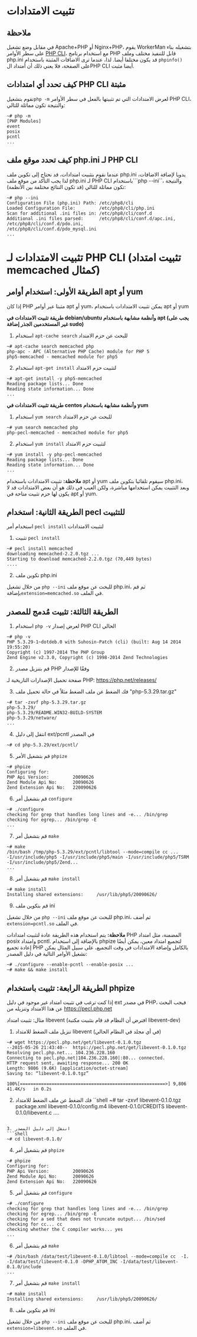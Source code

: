 # تثبيت الامتدادات
## ملاحظة
في مقابل وضع تشغيل Apache+PHP أو Nginx+PHP، يقوم WorkerMan بتشغيله بناء على سطر الأوامر [PHP CLI](http://php.net/manual/zh/features.commandline.php)، مع استخدام برنامج PHP قابل للتنفيذ مختلف وملف php.ini قد يكون مختلفا أيضا. لذا، عندما ترى الاضافات المثبتة باستخدام ```phpinfo()``` على الصفحة، فلا يعني ذلك أن أمتداد الPHP CLI أيضا مثبت.

## كيف تحدد أي امتدادات PHP CLI مثبتة
تقوم بتشغيل```php -m``` لعرض الامتدادات التي تم تثبيتها بالفعل في سطر الأوامر PHP CLI، والنتيجة تكون مماثلة للتالي:
```shell
~# php -m
[PHP Modules]
event
posix
pcntl
...
```

## كيف تحدد موقع ملف php.ini لـ PHP CLI
عندما نقوم بتثبيت امتدادات، قد نحتاج إلى تكوين ملف php.ini يدويا لإضافة الاضافات، لذا يجب التأكد من موقع ملف php.ini لـ PHP CLI باستخدام```php --ini``، والنتيجة تكون مماثلة للتالي (قد تكون النتائج مختلفة بين الأنظمة):
```shell
~# php --ini
Configuration File (php.ini) Path: /etc/php8/cli
Loaded Configuration File:         /etc/php8/cli/php.ini
Scan for additional .ini files in: /etc/php8/cli/conf.d
Additional .ini files parsed:      /etc/php8/cli/conf.d/apc.ini,
/etc/php8/cli/conf.d/pdo.ini,
/etc/php8/cli/conf.d/pdo_mysql.ini
...
```

# تثبيت الامتدادات لـ PHP CLI (تثبيت امتداد memcached كمثال)
## الطريقة الأولى: استخدام أوامر apt أو yum
إذا كان PHP مثبتا عبر أوامر apt أو yum، يمكن تثبيت الامتدادات باستخدام apt أو yum

**طريقة تثبيت الامتدادات في debian/ubuntu وأنظمة مشابهة باستخدام apt (يجب على غير المستخدمين الجذر إضافة sudo)**
1. استخدام ```apt-cache search``` للبحث عن حزم الامتداد
```shell
~# apt-cache search memcached php
php-apc - APC (Alternative PHP Cache) module for PHP 5
php5-memcached - memcached module for php5
```
2. استخدام ```apt-get install``` لتثبيت حزم الامتداد
```shell
~# apt-get install -y php5-memcached
Reading package lists... Done
Reading state information... Done
...
```

**طريقة تثبيت الامتدادات في centos وأنظمة مشابهة باستخدام yum**
1. استخدام ```yum search``` للبحث عن حزم الامتداد
```shell
~# yum search memcached php
php-pecl-memcached - memcached module for php5
```
2. استخدام ```yum install``` لتثبيت حزم الامتداد
```shell
~# yum install -y php-pecl-memcached
Reading package lists... Done
Reading state information... Done
...
```
**ملاحظة:**
تثبيت الامتدادات باستخدام apt أو yum سيقوم تلقائيا بتكوين ملف php.ini، وبعد التثبيت يمكن استخدامها مباشرة، ولكن العيب في ذلك هو أن بعض الامتدادات قد لا يكون لها حزم تثبيت متاحة في apt أو yum.

## الطريقة الثانية: استخدام pecl للتثبيت
استخدام أمر ```pecl install``` لتثبيت الامتدادات

1. تثبيت ```pecl install```
```shell
~# pecl install memcached
downloading memcached-2.2.0.tgz ...
Starting to download memcached-2.2.0.tgz (70,449 bytes)
....
```
2. تكوين ملف php.ini

من خلال تشغيل ```php --ini``` للبحث عن موقع ملف php.ini، ثم قم بإضافة```extension=memcached.so``` في الملف.

## الطريقة الثالثة: تثبيت مُدمج للمصدر
1. استخدام ```php -v``` لعرض إصدار PHP CLI الحالي
```shell
~# php -v
PHP 5.3.29-1~dotdeb.0 with Suhosin-Patch (cli) (built: Aug 14 2014 19:55:20)
Copyright (c) 1997-2014 The PHP Group
Zend Engine v2.3.0, Copyright (c) 1998-2014 Zend Technologies
```
2. قم بتنزيل مصدر PHP وفقًا للإصدار

صفحة تحميل الإصدارات التاريخية لـ PHP: https://php.net/releases/

3. فك الضغط عن ملف الضغط
مثلاً في حالة تحميل ملف "php-5.3.29.tar.gz" 
```shell
~# tar -zxvf php-5.3.29.tar.gz
php-5.3.29/
php-5.3.29/README.WIN32-BUILD-SYSTEM
php-5.3.29/netware/
...
```
4. انتقل إلى دليل ext/pcntl في المصدر
```shell
~# cd php-5.3.29/ext/pcntl/
```
5. قم بتشغيل الأمر ```phpize```
```shell
~# phpize
Configuring for:
PHP Api Version:         20090626
Zend Module Api No:      20090626
Zend Extension Api No:   220090626
```
6. قم بتشغيل أمر ```configure```
```shell
~# ./configure
checking for grep that handles long lines and -e... /bin/grep
checking for egrep... /bin/grep -E
...
```
7. قم بتشغيل أمر ```make```
```shell
~# make
/bin/bash /tmp/php-5.3.29/ext/pcntl/libtool --mode=compile cc ...
-I/usr/include/php5 -I/usr/include/php5/main -I/usr/include/php5/TSRM -I/usr/include/php5/Zend...
...
```
8. قم بتشغيل أمر ```make install```
```shell
~# make install
Installing shared extensions:     /usr/lib/php5/20090626/
```
9. قم بتكوين ملف ini

من خلال تشغيل ```php --ini``` للبحث عن موقع ملف php.ini، ثم أضف ```extension=pcntl.so``` في الملف.

**ملاحظة:**
يتم استخدام هذه الطريقة عادة لتثبيت امتدادات PHP المضمنة، مثل امتداد posix وامتداد pcntl. بالإضافة إلى استخدام phpize لتجميع امتداد معين، يمكن أيضًا إعادة تجميع PHP بالكامل وإضافة الامتدادات في وقت التجميع، على سبيل المثال يمكن تشغيل الأوامر التالية في دليل المصدر:
```shell
~# ./configure --enable-pcntl --enable-posix ...
~# make && make install
```

## الطريقة الرابعة: تثبيت باستخدام phpize
إذا كنت ترغب في تثبيت امتداد غير موجود في دليل ext في مصدر PHP، فيجب البحث عن هذا الامتداد وتنزيله من https://pecl.php.net

مثال: تثبيت امتداد libevent (افترض أن النظام قد قام بتثبيت مكتبة libevent-dev)

1. تنزيل ملف الضغط للامتداد libevent (في أي مجلد في النظام الحالي)
```shell
~# wget https://pecl.php.net/get/libevent-0.1.0.tgz
--2015-05-26 21:43:40--  https://pecl.php.net/get/libevent-0.1.0.tgz
Resolving pecl.php.net... 104.236.228.160
Connecting to pecl.php.net|104.236.228.160|:80... connected.
HTTP request sent, awaiting response... 200 OK
Length: 9806 (9.6K) [application/octet-stream]
Saving to: “libevent-0.1.0.tgz”

100%[=======================================================>] 9,806       41.4K/s   in 0.2s
```

2. فك الضغط عن ملف الضغط للامتداد
``shell
~# tar -zxvf libevent-0.1.0.tgz
package.xml
libevent-0.1.0/config.m4
libevent-0.1.0/CREDITS
libevent-0.1.0/libevent.c
....
```

3. انتقل إلى دليل المصدر
```shell
~# cd libevent-0.1.0/
```

4. قم بتشغيل أمر ```phpize```
```shell
~# phpize
Configuring for:
PHP Api Version:         20090626
Zend Module Api No:      20090626
Zend Extension Api No:   220090626
```

5. قم بتشغيل أمر ```configure```
```shell
~# ./configure
checking for grep that handles long lines and -e... /bin/grep
checking for egrep... /bin/grep -E
checking for a sed that does not truncate output... /bin/sed
checking for cc... cc
checking whether the C compiler works... yes
...
```

6. قم بتشغيل أمر ```make```
```shell
~# /bin/bash /data/test/libevent-0.1.0/libtool --mode=compile cc  -I. -I/data/test/libevent-0.1.0 -DPHP_ATOM_INC -I/data/test/libevent-0.1.0/include
...
```

7. قم بتشغيل أمر ```make install```
```shell
~# make install
Installing shared extensions:     /usr/lib/php5/20090626/
```

8. قم بتكوين ملف ini

من خلال تشغيل ```php --ini``` للبحث عن موقع ملف php.ini، ثم أضف ```extension=libevent.so``` في الملف.
